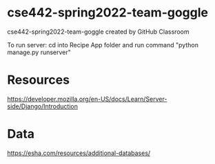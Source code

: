 # cse442-spring2022-team-goggle
cse442-spring2022-team-goggle created by GitHub Classroom

To run server: cd into Recipe App folder and run command "python manage.py runserver"

# Resources
https://developer.mozilla.org/en-US/docs/Learn/Server-side/Django/Introduction

# Data
https://esha.com/resources/additional-databases/
